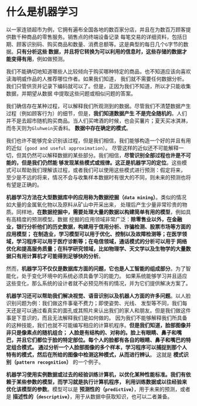 什么是机器学习
==========================================================================
以一家连锁超市为例，它拥有遍布全国各地的数百家分店，并且在为数百万顾客提供数千种商品的零售服务。销售点的终端设备记录
每笔交易的详细资料，包括日期、顾客识别码、购买商品和数量、消费总额等。这是典型的每日几个`G`字节的数据。**只有分析这些
数据，并且将它转换为可以利用的信息时，这些存储的数据才能变得有用**，例如做预测。

我们不能确切地知道哪些人比较倾向于购买哪种特定的商品，也不知道应该向喜欢读海明威作品的人推荐哪位作者。如果我们知道，
我们就不需要任何数据分析。我们只管供货并记录下编码就可以了。但是，正因为我们不知道，所以才只能收集数据，并期望从数据
中提取这些问题或相似问题的答案。

我们确信存在某种过程，可以解释我们所观测到的数据。尽管我们不清楚数据产生过程（例如顾客行为）的细节，但是，**我们知道数据产生
不是完全随机的**。人们并不是去超市随机购买商品。当人们买啤酒的时候，也会买薯片；夏天买冰淇淋，而冬天则为`Gluhwein`买香料。
**数据中存在确定的模式**。

我们也许不能够完全识别该过程，但是我们相信，我们能够构造一个好的并且有用的近似（`good and useful approximation`）。
尽管这样的近似还不可能解释一切，但其仍然可以解释数据的某些部分。我们相信，**尽管识别全部过程也许是不可能的，但是我们仍然能
够发现某些模式或规律。这正是机器学习的定位**。这些模式可以帮助我们理解该过程，或者我们可以使用这些模式进行预测：假定将来，
至少是不远的将来，情况不会与收集样本数据时有很大的不同，则未来的预测也将有望是正确的。

**机器学习方法在大型数据库中的应用称为数据挖掘（`data mining`）**。类似的情况如大量的金属氧化物以及原料从矿山中开采出来，
处理后产生少量非常珍贵的物质。同样地，**在数据挖掘中，需要处理大量的数据以构建简单有用的模型**，例如具有高精度的预测模型。数据
挖掘的应用领域非常广泛：**除零售业以外，在金融业，银行分析他们的历史数据，构建用于信用分析、诈骗检测、股票市场等方面的应用模型；
在制造业，学习模型可以用于优化、控制以及故障检测等；在医学领域，学习程序可以用于医疗诊断等；在电信领域，通话模式的分析可以用于
网络优化和提高服务质量；在科学研究领域，比如物理学、天文学以及生物学的大量数据只有用计算机才可能得到足够快的分析**。

然而，**机器学习不仅仅是数据库方面的问题，它也是人工智能的组成部分**。为了智能化，处于变化环境中的系统必须具备学习的能力。
如果系统能够学习并且适应这些变化，那么系统的设计者就不必预见所有的情况，并为它们提供解决方案了。

**机器学习还可以帮助我们解决视觉、语音识别以及机器人方面的许多问题**。以人脸识别问题为例：我们做这件事毫不费力；即使姿势、光线、
发型等不同，我们每天还是可以通过看真实的面孔或其照片来认出我们的家人和朋友。但是我们做这件事是下意识的，而且无法解释我们是如何做的。
因为我们不能够解释我们所具备的这种技能，我们也就不可能编写相应的计算机程序。**但是我们知道，脸部图像并非只是像素点的随机组合；
人脸是有结构的、对称的。脸上有眼睛、鼻子和嘴巴，并且它们都位于脸的特定部位。每个人的脸都有各自的眼睛、鼻子和嘴巴的特定组合模式。
通过分析一个人脸部图像的多个样本，学习程序可以捕捉到那个人特有的模式，然后在所给的图像中检测这种模式，从而进行辨认**。
这就是 **模式识别（`pattern recognition`）** 的一个例子。

**机器学习使用实例数据或过去的经验训练计算机，以优化某种性能标准。我们有依赖于某些参数的模型，而学习就是执行计算机程序，
利用训练数据或以往经验来优化该模型的参数**。模型可以是 **预测性的（`predictive`）**，用于未来的预测，或者是
 **描述性的（`descriptive`）**，用于从数据中获取知识，也可以二者兼备。




